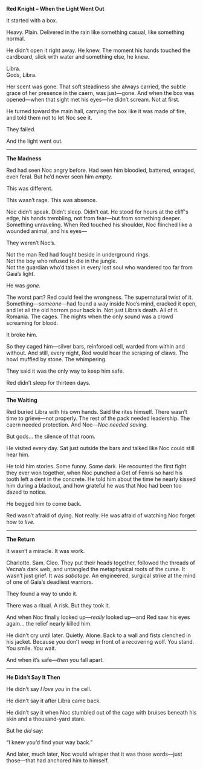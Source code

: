 **Red Knight – When the Light Went Out**

It started with a box.

Heavy. Plain. Delivered in the rain like something casual, like something normal.

He didn’t open it right away. He knew. The moment his hands touched the cardboard, slick with water and something else, he knew.

Libra.  
Gods, Libra.

Her scent was gone. That soft steadiness she always carried, the subtle grace of her presence in the caern, was just—gone. And when the box was opened—when that sight met his eyes—he didn’t scream. Not at first.

He turned toward the main hall, carrying the box like it was made of fire, and told them not to let Noc see it.

They failed.

And the light went out.

---

**The Madness**

Red had seen Noc angry before. Had seen him bloodied, battered, enraged, even feral. But he’d never seen him _empty._

This was different.

This wasn’t rage. This was absence.

Noc didn’t speak. Didn’t sleep. Didn’t eat. He stood for hours at the cliff's edge, his hands trembling, not from fear—but from something deeper. Something unraveling. When Red touched his shoulder, Noc flinched like a wounded animal, and his eyes—

They weren’t Noc’s.

Not the man Red had fought beside in underground rings.  
Not the boy who refused to die in the jungle.  
Not the guardian who’d taken in every lost soul who wandered too far from Gaia’s light.

He was _gone._

The worst part? Red could feel the wrongness. The supernatural twist of it. Something—_someone_—had found a way inside Noc’s mind, cracked it open, and let all the old horrors pour back in. Not just Libra’s death. All of it. Romania. The cages. The nights when the only sound was a crowd screaming for blood.

It broke him.

So they caged him—silver bars, reinforced cell, warded from within and without. And still, every night, Red would hear the scraping of claws. The howl muffled by stone. The whimpering.

They said it was the only way to keep him safe.

Red didn’t sleep for thirteen days.

---

**The Waiting**

Red buried Libra with his own hands. Said the rites himself. There wasn’t time to grieve—not properly. The rest of the pack needed leadership. The caern needed protection. And Noc—_Noc needed saving._

But gods... the silence of that room.

He visited every day. Sat just outside the bars and talked like Noc could still hear him.

He told him stories. Some funny. Some dark. He recounted the first fight they ever won together, when Noc punched a Get of Fenris so hard his tooth left a dent in the concrete. He told him about the time he nearly kissed him during a blackout, and how grateful he was that Noc had been too dazed to notice.

He begged him to come back.

Red wasn’t afraid of dying. Not really. He was afraid of watching Noc forget how to _live._

---

**The Return**

It wasn’t a miracle. It was work.

Charlotte. Sam. Cleo. They put their heads together, followed the threads of Vecna’s dark web, and untangled the metaphysical roots of the curse. It wasn’t just grief. It was _sabotage._ An engineered, surgical strike at the mind of one of Gaia’s deadliest warriors.

They found a way to undo it.

There was a ritual. A risk. But they took it.

And when Noc finally looked up—_really_ looked up—and Red saw his eyes again... the relief nearly killed him.

He didn’t cry until later. Quietly. Alone. Back to a wall and fists clenched in his jacket. Because you don’t weep in front of a recovering wolf. You stand. You smile. You wait.

And when it’s safe—_then_ you fall apart.

---

**He Didn’t Say It Then**

He didn’t say _I love you_ in the cell.

He didn’t say it after Libra came back.

He didn’t say it when Noc stumbled out of the cage with bruises beneath his skin and a thousand-yard stare.

But he _did_ say:

“I knew you’d find your way back.”

And later, much later, Noc would whisper that it was those words—just those—that had anchored him to himself.

